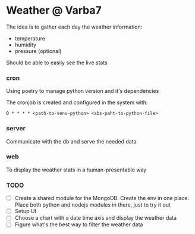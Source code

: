 # Weather @ Varba7

The idea is to gather each day the weather information:

- temperature
- humidity
- pressure (optional)

Should be able to easily see the live stats

### cron

Using poetry to manage python version and it's dependencies

The cronjob is created and configured in the system with:

```
0 * * * * <path-to-venv-python> <abs-paht-to-python-file>
```

### server

Communicate with the db and serve the needed data

### web

To display the weather stats in a human-presentable way

### TODO

- [ ] Create a shared module for the MongoDB. Create the env in one place. Place both python and nodejs modules in there, just to try it out
- [ ] Setup UI
- [ ] Choose a chart with a date time axis and display the weather data
- [ ] Figure what's the best way to filter the weather data
